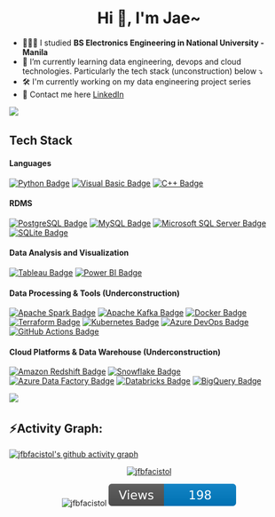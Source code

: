 <h1 align="center">Hi 👋, I'm Jae~</h1>

- 🧑🏼‍🎓 I studied **BS Electronics Engineering in National University - Manila**
- 🌱 I’m currently learning data engineering, devops and cloud technologies. Particularly the tech stack (unconstruction) below ⤵
- 🛠️ I'm currently working on my data engineering project series
- 🔎 Contact me here [LinkedIn](https://www.linkedin.com/in/james-facistol)
  
<img src="https://user-images.githubusercontent.com/73097560/115834477-dbab4500-a447-11eb-908a-139a6edaec5c.gif">
<h2 align ='left'>Tech Stack</h2>

<div style="margin-right: 20px;">
    <h4 align="left">Languages</h4>
    <p align="left">
        <a href="https://www.python.org/"><img src="https://img.shields.io/badge/python-3670A0?style=for-the-badge&logo=python&logoColor=ffdd54" alt="Python Badge"></a>
        <a href="https://visualstudio.microsoft.com/vs/"><img src="https://img.shields.io/badge/visual%20basic-5C2D91?style=for-the-badge&logo=visual%20studio&logoColor=white" alt="Visual Basic Badge"></a>
        <a href="http://www.cplusplus.com/"><img src="https://img.shields.io/badge/c++-00599C?style=for-the-badge&logo=c%2B%2B&logoColor=white" alt="C++ Badge"></a>
    </p>
    <h4 align="left">RDMS</h4>
    <p align="left">
        <a href="https://www.postgresql.org/"><img src="https://img.shields.io/badge/postgresql-336791?style=for-the-badge&logo=postgresql&logoColor=white" alt="PostgreSQL Badge"></a>
        <a href="https://www.mysql.com/"><img src="https://img.shields.io/badge/mysql-4479A1?style=for-the-badge&logo=mysql&logoColor=white" alt="MySQL Badge"></a>
        <a href="https://www.microsoft.com/en-us/sql-server"><img src="https://img.shields.io/badge/microsoft%20sql%20server-CC2927?style=for-the-badge&logo=microsoft%20sql%20server&logoColor=white" alt="Microsoft SQL Server Badge"></a>
        <a href="https://www.sqlite.org/index.html"><img src="https://img.shields.io/badge/sqlite-003B57?style=for-the-badge&logo=sqlite&logoColor=white" alt="SQLite Badge"></a>
    </p>
    <h4 align="left">Data Analysis and Visualization</h4>
    <p align="left">
        <a href="https://www.tableau.com/"><img src="https://img.shields.io/badge/tableau-E97627?style=for-the-badge&logo=tableau&logoColor=white" alt="Tableau Badge"></a>
        <a href="https://powerbi.microsoft.com/"><img src="https://img.shields.io/badge/power%20bi-F2C811?style=for-the-badge&logo=power%20bi&logoColor=black" alt="Power BI Badge"></a>
    </p>
    <h4 align="left">Data Processing & Tools (Underconstruction)</h4>
    <p align="left">
        <a href="https://spark.apache.org/"><img src="https://img.shields.io/badge/apache%20spark-E25A1C?style=for-the-badge&logo=apache%20spark&logoColor=white" alt="Apache Spark Badge"></a>
        <a href="https://kafka.apache.org/"><img src="https://img.shields.io/badge/apache%20kafka-231F20?style=for-the-badge&logo=apache%20kafka&logoColor=white" alt="Apache Kafka Badge"></a>
        <a href="https://www.docker.com/"><img src="https://img.shields.io/badge/docker-2496ED?style=for-the-badge&logo=docker&logoColor=white" alt="Docker Badge"></a>
        <a href="https://www.terraform.io/"><img src="https://img.shields.io/badge/terraform-623CE4?style=for-the-badge&logo=terraform&logoColor=white" alt="Terraform Badge"></a>
        <a href="https://kubernetes.io/"><img src="https://img.shields.io/badge/kubernetes-326CE5?style=for-the-badge&logo=kubernetes&logoColor=white" alt="Kubernetes Badge"></a>
        <a href="https://azure.microsoft.com/en-us/services/devops/"><img src="https://img.shields.io/badge/azure%20devops-0078D7?style=for-the-badge&logo=azure%20devops&logoColor=white" alt="Azure DevOps Badge"></a>
        <a href="https://github.com/features/actions"><img src="https://img.shields.io/badge/github%20actions-2088FF?style=for-the-badge&logo=github%20actions&logoColor=white" alt="GitHub Actions Badge"></a>
    </p>
    <h4 align="left">Cloud Platforms & Data Warehouse (Underconstruction)</h4>
    <p align="left">
        <a href="https://aws.amazon.com/redshift/"><img src="https://img.shields.io/badge/amazon%20redshift-FF4500?style=for-the-badge&logo=amazon%20redshift&logoColor=white" alt="Amazon Redshift Badge"></a>
        <a href="https://www.snowflake.com/"><img src="https://img.shields.io/badge/snowflake-0089D6?style=for-the-badge&logo=snowflake&logoColor=white" alt="Snowflake Badge"></a>
        <a href="https://azure.microsoft.com/en-us/services/data-factory/"><img src="https://img.shields.io/badge/azure%20data%20factory-0078D4?style=for-the-badge&logo=microsoft%20azure&logoColor=white" alt="Azure Data Factory Badge"></a>
        <a href="https://databricks.com/"><img src="https://img.shields.io/badge/databricks-FFCA28?style=for-the-badge&logo=databricks&logoColor=white" alt="Databricks Badge"></a>
        <a href="https://cloud.google.com/bigquery/"><img src="https://img.shields.io/badge/BigQuery-4285F4?style=for-the-badge&logo=google-cloud&logoColor=white" alt="BigQuery Badge"></a>
    </p>
</div>




<img src="https://user-images.githubusercontent.com/73097560/115834477-dbab4500-a447-11eb-908a-139a6edaec5c.gif"><h2 align="left">⚡Activity Graph:</h2>
[![jfbfacistol's github activity graph](https://github-readme-activity-graph.vercel.app/graph?username=jfbfacistol&theme=tokyo-night)](https://github.com/jfbfacistol/github-readme-activity-graph)
<p align="left"> 

<p align="center"> <a href="https://github.com/ryo-ma/github-profile-trophy"><img src="https://github-profile-trophy.vercel.app/?username=jfbfacistol&theme=" alt="jfbfacistol" /></a> </p>

<div align="center">
    <img src="https://komarev.com/ghpvc/?username=jfbfacistol&label=Profile%20Views&color=75b60e&style=flat" alt="jfbfacistol"/>
    <a href="https://github.com/jfbfacistol/my-views-counter"><img src="https://github.com/jfbfacistol/my-views-counter/blob/master/svg/profile/badge.svg" alt="jfbfacistol" /></a>
</div>
</p>
